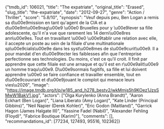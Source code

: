 {"tmdb_id": 106021, "title": "The expatriate", "original_title": "Erased", "slug_title": "the-expatriate", "date": "2012-09-27", "genre": "Action / Thriller", "score": "5.8/10", "synopsis": "Veuf depuis peu, Ben Logan a remis sa d\u00e9mission en tant qu'agent de la CIA et a d\u00e9m\u00e9nag\u00e9 \u00e0 Bruxelles pour y \u00e9lever sa fille adolescente, qu'il n'a vue que rarement les 14 derni\u00e8res ann\u00e9es. Tout en travaillant \u00e0 \u00e9tablir une relation avec elle, il accepte un poste au sein de la filiale d'une multinationale sp\u00e9cialis\u00e9e dans les syst\u00e8mes de s\u00e9curit\u00e9. Il a pour mandat d'en d\u00e9tecter les faiblesses afin que l'entreprise perfectionne ses technologies. Du moins, c'est ce qu'il croit. Il finit par apprendre que cette filiale est une arnaque et qu'il est en r\u00e9alit\u00e9 un homme traqu\u00e9. D\u00e9sormais fugitifs, sa fille et lui doivent apprendre \u00e0 se faire confiance et travailler ensemble, tout en d\u00e9couvrant et d\u00e9jouant le complot qui menace leurs vies\u2026", "image": "https://image.tmdb.org/t/p/w185_and_h278_bestv2/wkMmjs5h9KOez1JzsSMwW1BakV1.jpg", "actors": ["Olga Kurylenko (Anna Brandt)", "Aaron Eckhart (Ben Logan)", "Liana Liberato (Amy Logan)", "Kate Linder (Principal Gibbins)", "Neil Napier (Derek Kohler)", "Eric Godon (Maitland)", "Garrick Hagon (James Halgate III)", "Yassine Fadel (Nabil)", "Alexander Fehling (Floyd)", "Fabrice Boutique (Karim)"], "comments": [], "recommandations_id": [77234, 127493, 95516, 102362]}